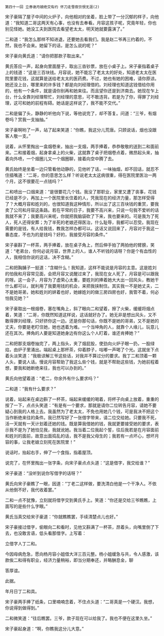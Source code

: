     第四十一回 立券谢月娘绝交有约 怀刀走雪夜饮恨无涯(2) 

   宋子豪隔了屋子中间的火炉子，向他相对的坐着，脸上带了一分沉郁的样子，向他道：“我知道二哥这两天有心事，也没有去奉看。月容这孩子呢，究竟年轻，你也别见怪她。她没工夫到医院去看望老太太，明天她就要露演了。”

   二和道：“我怎么那样不知进退，还要她去看我们。我是赵二爷再三约着的，不然，我也不会来。她留下的话，是怎么说的呢？”

   宋子豪向黄氏道：“请你把那款子取出来。”

   黄氏答应一声，起身向里面屋子，取出三沓钞票，放在小桌子上。宋子豪指着桌子上的钱道：“这是三百块钱。月容说，她不能忘了老太太的好处，知道老太太在医院里要花钱，这就算是送给老太太的医药费。不过，她也有她的困难，请你原谅。她还没上台，哪里来的许多钱？都是向刘经理借的。刘经理也知道这钱借给你用的，他有一个条件，就是请你别再和她来往。而且望你还是到济南去。她现在乍上台，什么全靠刘经理帮忙，刘经理的意思，可不敢违背。若是为了你，得罪了刘经理，这可和她的前程有碍。她话是这样说了，我不能不交代。”

   二和是偏了头，静静的听他向下说，等他说完了，却不答复。问道：“三爷，有烟卷吗？赏我一支抽抽。”

   宋子豪啊哟了一声，站了起来笑道：“你瞧，我这分儿荒唐。只顾说话，烟也没跟客人敬一支。”

   说着，从怀里掏出一盒烟卷来，抽出一支烟，两手捧着，恭恭敬敬的送到二和面前来。二和接着烟，起身拿桌上的火柴，这就靠了桌子把烟卷点着，微昂起头来，抽着向外喷，一个烟圈儿又一个烟圈聊，接着向空中腾了去。

   黄氏始终是坐着一边只管看他动静的，见他听了话，一味抽烟，却不回话，就忍不住插嘴道：“二哥，你的意思怎么样？听说老太太这病很重，得在医院里医治一两个月，这不很要花一点钱吗？”

   二和喷出一口烟来道：“是很要花几个钱。我没了那职业，家里又遭了丧事，花钱已经是不少，再加上一个医院里长住着的人，凭我现在的经济力量，那怎样受得了？大概月容和姓刘的，也很知道我这种情形，所以出了这三百块钱的重赏，要我卖了公司和月容这条路。若在平常的日子，我要不高兴来，只说一句我不爱听的话我就不来了；我要高兴来呢，你就把我脑袋砍了下来，我也要来的。可是我为了死人，死人还得安葬；为了半死的老娘还得医治，什么耻辱，我都可以忍受。我现在需要的是钱，有人给我钱，教我怎样办都可以。这话又说回来了，月容对于我这一番态度，不也为的是钱吗？好的，我接受月容的条件。”

   宋子豪斟了一杯茶，两手捧着，放在桌子角上，然后伸手拍了两拍他的臂膀，笑道：“老弟台，你何必说月容，世界上的人，谁人不听钱的话呀？你是个有血性的人，我相信你说的这话，决不含糊。”

   二和把胸脯子一挺道：“含糊什么！我知道，这样不能说是月容的主意。这是姓刘的怕我和月容常见面，会把月容又说醒过来了，我现在女人死了，月容是可以跟我的呀。这一会子，月容为了虚荣心太重，要姓刘的捧着她大大出一回风头，教她干什么都可以，就利用了我要用钱的机会，来把我挟制住。其实我一不是她丈夫，二不是她哥弟，她和姓刘的姘着也好，她嫁姓刘的做三房四房也好，我管不着，何必怕我见她？”

   宋子豪取出一根烟卷，塞在嘴角上，斜了眼向二和望着，擦了火柴，缓缓将烟点着，笑道：“二哥，你既然知道这样说，这话就好办了。她无非是想出风头，又不敢得罪刘经理，只好挤你这一边。还是你那句话，你既不是她的哥弟，又不是她的丈夫，你要是老盯住她，她也透着为难。一个当坤角的人，就靠个人缘儿，玩意儿还在其次。捧角的人要是知道她身边有你这么个人盯着，谁还肯捧她？”

   二和把那支烟卷抽完了，两上指头，夹了烟屁股，使劲向火炉子眼一扔，一股绿焰，由炉子里涌出。端起桌上那杯茶，仰着脖子，咕嘟一声喝了个光。这就坐下点着头淡笑道：“我极谅解三爷这些话，对我并不算过分的要求。我丁二和顶着一颗人头，要说人话。慢说月容帮助了我这么些个钱，就是不帮助这些钱，为她前程着想，要我和她断绝来往，我也可以办到的。”

   黄氏向他望着道：“老二，你余外有什么要求吗？”

   二和道：“我有什么要求？”

   说着，站起来在桌边斟了一杯茶，端起来缓缓的喝着，将杯子向桌上放着，重重的按了一下，点点头笑道：“有是有一个要求，那就是请你二位转告月容，请她不要疑心到我的人格上去。我虽然为了老太太，不免也用她几个钱，可是我决不把这个当作断绝来往的条件。我已然写好了一张借字带来，请二位交给她。只要我不死，活一天就有一天计划着还她的钱。既是算我借她的钱，我就更要接受她的要求，表示我不是为了她怕见我，我就讹她。我当着二位我起个誓，往后我若是在月容面前和姓刘的面前，故意出面捣乱的话，我不是我父母生的；我若有一点坏心，想坏月容的事，让我老娘立刻死在医院里！”

   说话时，抬起右手，伸了一个食指，指着屋顶。

   说完了，在怀里掏出一张字条，向宋子豪点点头道：“这是借字，我交给谁？”

   宋子豪道：“没听到说你写借字的话呀？”

   黄氏向宋子豪瞧了一眼，因道：“丁老二这样做，要洗清白他是一个干净人。不依从他倒不好，我代收着罢。”

   二和一点不犹豫，立刻就将借字交到黄氏手上。笑道：“你还是交给三爷瞧瞧，上面写的是些什么字眼。”

   黄氏当真交给宋子豪道：“你就瞧瞧罢，手续清楚点儿也好。”

   宋子豪接过借字，偷眼向二和看时，见他又斟满了一杯茶，昂着头，向嘴里倒了下去，也没敢言语，低头看那借字。上写着：

   立借字人丁二和。

   今因母病危急，愿向杨月容小姐借大洋三百元整。杨小姐缓急与共，令人感激，该款俟二和得有职业，经济力量稍裕，即当分期奉还，并略酬息金，聊

 答厚谊。

   此据。

   年月日丁二和具。

   宋子豪两手捧了纸条，口里喃喃念着，不住点头道：“二哥真是一个硬汉。我想，你说得到做得到。”

   二和微笑道：“往后瞧罢。三爷，款子现在可以给我了。我也不便在这里久坐。”

   宋子豪起身道：“啊，你瞧我这分儿大意。”

